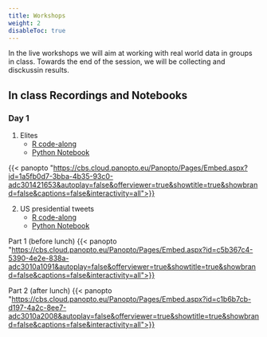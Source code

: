 ```yaml
---
title: Workshops
weight: 2
disableToc: true
---
```


In the live workshops we will aim at working with real world data in groups in class. Towards the end of the session, we will be collecting and disckussin results.


## In class Recordings and Notebooks


### Day 1

1. Elites
   * [R code-along](https://sds-aau.github.io/DSBA-2021/notebooks/M2_workshop_networks_R.nb.html)
   * [Python Notebook](https://colab.research.google.com/github/SDS-AAU/DSBA-2021/blob/master/static/notebooks/DSBA21_A2_W1.ipynb)


{{< panopto "https://cbs.cloud.panopto.eu/Panopto/Pages/Embed.aspx?id=1a5fb0d7-3bba-4b35-93c0-adc301421653&autoplay=false&offerviewer=true&showtitle=true&showbrand=false&captions=false&interactivity=all">}}



2. US presidential tweets
   * [R code-along](https://sds-aau.github.io/DSBA-2021/notebooks/M2_workshop_nlp_R.nb.html)
   * [Python Notebook](https://colab.research.google.com/github/SDS-AAU/DSBA-2021/blob/master/static/notebooks/DSBA21_M2W2.ipynb)


Part 1 (before lunch)
{{< panopto "https://cbs.cloud.panopto.eu/Panopto/Pages/Embed.aspx?id=c5b367c4-5390-4e2e-838a-adc3010a1091&autoplay=false&offerviewer=true&showtitle=true&showbrand=false&captions=false&interactivity=all">}}


Part 2 (after lunch)
{{< panopto "https://cbs.cloud.panopto.eu/Panopto/Pages/Embed.aspx?id=c1b6b7cb-d197-4a2c-8ee7-adc3010a2008&autoplay=false&offerviewer=true&showtitle=true&showbrand=false&captions=false&interactivity=all">}}